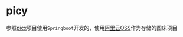 <h1>picy</h1>

参照[picx](https://github.com/XPoet/picx)项目使用`Springboot`开发的，使用[阿里云OSS](https://www.aliyun.com/product/oss)作为存储的图床项目